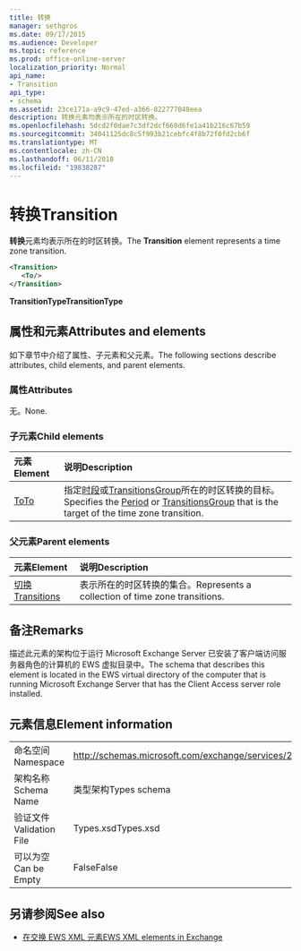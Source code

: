 ```yaml
---
title: 转换
manager: sethgros
ms.date: 09/17/2015
ms.audience: Developer
ms.topic: reference
ms.prod: office-online-server
localization_priority: Normal
api_name:
- Transition
api_type:
- schema
ms.assetid: 23ce171a-a9c9-47ed-a366-822777048eea
description: 转换元素均表示所在的时区转换。
ms.openlocfilehash: 5dcd2f0dae7c3df2dcf660d6fe1a41b216c67b59
ms.sourcegitcommit: 34041125dc8c5f993b21cebfc4f8b72f0fd2cb6f
ms.translationtype: MT
ms.contentlocale: zh-CN
ms.lasthandoff: 06/11/2018
ms.locfileid: "19838287"
---
```

# <a name="transition"></a><span data-ttu-id="f6985-103">转换</span><span class="sxs-lookup"><span data-stu-id="f6985-103">Transition</span></span>

<span data-ttu-id="f6985-104">**转换**元素均表示所在的时区转换。</span><span class="sxs-lookup"><span data-stu-id="f6985-104">The **Transition** element represents a time zone transition.</span></span> 
  
```xml
<Transition>
   <To/>
</Transition>
```

 <span data-ttu-id="f6985-105">**TransitionType**</span><span class="sxs-lookup"><span data-stu-id="f6985-105">**TransitionType**</span></span>
## <a name="attributes-and-elements"></a><span data-ttu-id="f6985-106">属性和元素</span><span class="sxs-lookup"><span data-stu-id="f6985-106">Attributes and elements</span></span>

<span data-ttu-id="f6985-107">如下章节中介绍了属性、子元素和父元素。</span><span class="sxs-lookup"><span data-stu-id="f6985-107">The following sections describe attributes, child elements, and parent elements.</span></span>
  
### <a name="attributes"></a><span data-ttu-id="f6985-108">属性</span><span class="sxs-lookup"><span data-stu-id="f6985-108">Attributes</span></span>

<span data-ttu-id="f6985-109">无。</span><span class="sxs-lookup"><span data-stu-id="f6985-109">None.</span></span>
  
### <a name="child-elements"></a><span data-ttu-id="f6985-110">子元素</span><span class="sxs-lookup"><span data-stu-id="f6985-110">Child elements</span></span>

|<span data-ttu-id="f6985-111">**元素**</span><span class="sxs-lookup"><span data-stu-id="f6985-111">**Element**</span></span>|<span data-ttu-id="f6985-112">**说明**</span><span class="sxs-lookup"><span data-stu-id="f6985-112">**Description**</span></span>|
|:-----|:-----|
|[<span data-ttu-id="f6985-113">To</span><span class="sxs-lookup"><span data-stu-id="f6985-113">To</span></span>](to.md) <br/> |<span data-ttu-id="f6985-114">指定[时段](period.md)或[TransitionsGroup](transitionsgroup.md)所在的时区转换的目标。</span><span class="sxs-lookup"><span data-stu-id="f6985-114">Specifies the [Period](period.md) or [TransitionsGroup](transitionsgroup.md) that is the target of the time zone transition.</span></span>  <br/> |
   
### <a name="parent-elements"></a><span data-ttu-id="f6985-115">父元素</span><span class="sxs-lookup"><span data-stu-id="f6985-115">Parent elements</span></span>

|<span data-ttu-id="f6985-116">**元素**</span><span class="sxs-lookup"><span data-stu-id="f6985-116">**Element**</span></span>|<span data-ttu-id="f6985-117">**说明**</span><span class="sxs-lookup"><span data-stu-id="f6985-117">**Description**</span></span>|
|:-----|:-----|
|[<span data-ttu-id="f6985-118">切换</span><span class="sxs-lookup"><span data-stu-id="f6985-118">Transitions</span></span>](transitions.md) <br/> |<span data-ttu-id="f6985-119">表示所在的时区转换的集合。</span><span class="sxs-lookup"><span data-stu-id="f6985-119">Represents a collection of time zone transitions.</span></span>  <br/> |
   
## <a name="remarks"></a><span data-ttu-id="f6985-120">备注</span><span class="sxs-lookup"><span data-stu-id="f6985-120">Remarks</span></span>

<span data-ttu-id="f6985-121">描述此元素的架构位于运行 Microsoft Exchange Server 已安装了客户端访问服务器角色的计算机的 EWS 虚拟目录中。</span><span class="sxs-lookup"><span data-stu-id="f6985-121">The schema that describes this element is located in the EWS virtual directory of the computer that is running Microsoft Exchange Server that has the Client Access server role installed.</span></span>
  
## <a name="element-information"></a><span data-ttu-id="f6985-122">元素信息</span><span class="sxs-lookup"><span data-stu-id="f6985-122">Element information</span></span>

|||
|:-----|:-----|
|<span data-ttu-id="f6985-123">命名空间</span><span class="sxs-lookup"><span data-stu-id="f6985-123">Namespace</span></span>  <br/> |http://schemas.microsoft.com/exchange/services/2006/types  <br/> |
|<span data-ttu-id="f6985-124">架构名称</span><span class="sxs-lookup"><span data-stu-id="f6985-124">Schema Name</span></span>  <br/> |<span data-ttu-id="f6985-125">类型架构</span><span class="sxs-lookup"><span data-stu-id="f6985-125">Types schema</span></span>  <br/> |
|<span data-ttu-id="f6985-126">验证文件</span><span class="sxs-lookup"><span data-stu-id="f6985-126">Validation File</span></span>  <br/> |<span data-ttu-id="f6985-127">Types.xsd</span><span class="sxs-lookup"><span data-stu-id="f6985-127">Types.xsd</span></span>  <br/> |
|<span data-ttu-id="f6985-128">可以为空</span><span class="sxs-lookup"><span data-stu-id="f6985-128">Can be Empty</span></span>  <br/> |<span data-ttu-id="f6985-129">False</span><span class="sxs-lookup"><span data-stu-id="f6985-129">False</span></span>  <br/> |
   
## <a name="see-also"></a><span data-ttu-id="f6985-130">另请参阅</span><span class="sxs-lookup"><span data-stu-id="f6985-130">See also</span></span>



- [<span data-ttu-id="f6985-131">在交换 EWS XML 元素</span><span class="sxs-lookup"><span data-stu-id="f6985-131">EWS XML elements in Exchange</span></span>](ews-xml-elements-in-exchange.md)

